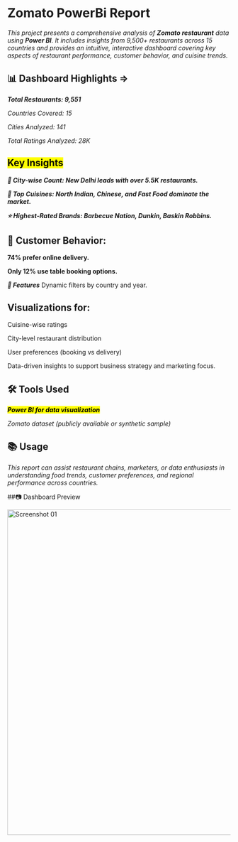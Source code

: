 # Zomato PowerBi Report
*This project presents a comprehensive analysis of **Zomato restaurant** data using **Power BI**. It includes insights from 9,500+ restaurants across 15 countries and provides an intuitive, interactive dashboard covering key aspects of restaurant performance, customer behavior, and cuisine trends.*

## 📊 Dashboard Highlights =>  
***Total Restaurants: 9,551***

*Countries Covered: 15*

*Cities Analyzed: 141*

*Total Ratings Analyzed: 28K*

## <mark>Key Insights</mark>
***📍 City-wise Count: New Delhi leads with over 5.5K restaurants.***

***🍜 Top Cuisines: North Indian, Chinese, and Fast Food dominate the market.***

***⭐ Highest-Rated Brands: Barbecue Nation, Dunkin, Baskin Robbins.***

## 📱 Customer Behavior:

**74% prefer online delivery.**

**Only 12% use table booking options.**

***📌 Features***
Dynamic filters by country and year.

## Visualizations for:

Cuisine-wise ratings

City-level restaurant distribution

User preferences (booking vs delivery)

Data-driven insights to support business strategy and marketing focus.

## 🛠 Tools Used
<mark>***Power BI for data visualization***</mark>

*Zomato dataset (publicly available or synthetic sample)*

## 📚 Usage
*This report can assist restaurant chains, marketers, or data enthusiasts in understanding food trends, customer preferences, and regional performance across countries.*

##📷 Dashboard Preview

<img width="1308" height="733" alt="Screenshot 01" src="https://github.com/user-attachments/assets/8c14cee2-1734-4934-a34e-25d23f28a5e1" />


